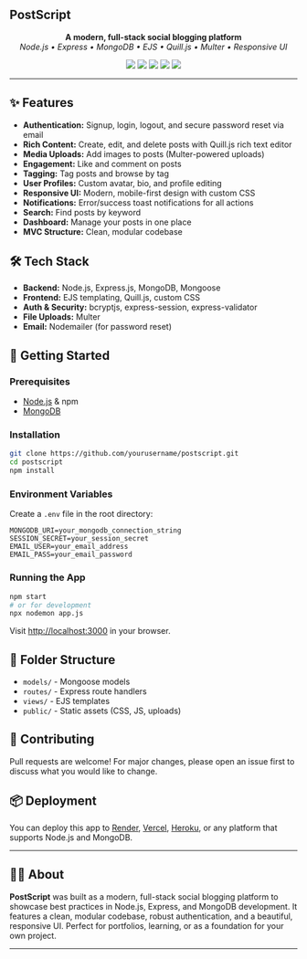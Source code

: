 

## PostScript

<p align="center">
	<b>A modern, full-stack social blogging platform</b><br>
	<i>Node.js • Express • MongoDB • EJS • Quill.js • Multer • Responsive UI</i>
</p>

<p align="center">
	<a href="https://nodejs.org/"><img src="https://img.shields.io/badge/Node.js-339933?style=flat&logo=node.js&logoColor=white"/></a>
	<a href="https://expressjs.com/"><img src="https://img.shields.io/badge/Express.js-000000?style=flat&logo=express&logoColor=white"/></a>
	<a href="https://www.mongodb.com/"><img src="https://img.shields.io/badge/MongoDB-47A248?style=flat&logo=mongodb&logoColor=white"/></a>
	<a href="https://ejs.co/"><img src="https://img.shields.io/badge/EJS-8C8C8C?style=flat&logo=ejs&logoColor=white"/></a>
	<a href="https://quilljs.com/"><img src="https://img.shields.io/badge/Quill.js-333333?style=flat&logo=quill&logoColor=white"/></a>
</p>

---



## ✨ Features

- **Authentication:** Signup, login, logout, and secure password reset via email
- **Rich Content:** Create, edit, and delete posts with Quill.js rich text editor
- **Media Uploads:** Add images to posts (Multer-powered uploads)
- **Engagement:** Like and comment on posts
- **Tagging:** Tag posts and browse by tag
- **User Profiles:** Custom avatar, bio, and profile editing
- **Responsive UI:** Modern, mobile-first design with custom CSS
- **Notifications:** Error/success toast notifications for all actions
- **Search:** Find posts by keyword
- **Dashboard:** Manage your posts in one place
- **MVC Structure:** Clean, modular codebase


## 🛠️ Tech Stack

- **Backend:** Node.js, Express.js, MongoDB, Mongoose
- **Frontend:** EJS templating, Quill.js, custom CSS
- **Auth & Security:** bcryptjs, express-session, express-validator
- **File Uploads:** Multer
- **Email:** Nodemailer (for password reset)


## 🚀 Getting Started

### Prerequisites
- [Node.js](https://nodejs.org/) & npm
- [MongoDB](https://www.mongodb.com/)

### Installation
```bash
git clone https://github.com/yourusername/postscript.git
cd postscript
npm install
```

### Environment Variables
Create a `.env` file in the root directory:
```env
MONGODB_URI=your_mongodb_connection_string
SESSION_SECRET=your_session_secret
EMAIL_USER=your_email_address
EMAIL_PASS=your_email_password
```

### Running the App
```bash
npm start
# or for development
npx nodemon app.js
```

Visit [http://localhost:3000](http://localhost:3000) in your browser.


## 📁 Folder Structure

- `models/` - Mongoose models
- `routes/` - Express route handlers
- `views/` - EJS templates
- `public/` - Static assets (CSS, JS, uploads)


## 📝 Contributing

Pull requests are welcome! For major changes, please open an issue first to discuss what you would like to change.


## 📦 Deployment

You can deploy this app to [Render](https://render.com/), [Vercel](https://vercel.com/), [Heroku](https://heroku.com/), or any platform that supports Node.js and MongoDB.

---

## 🙋‍♂️ About

**PostScript** was built as a modern, full-stack social blogging platform to showcase best practices in Node.js, Express, and MongoDB development. It features a clean, modular codebase, robust authentication, and a beautiful, responsive UI. Perfect for portfolios, learning, or as a foundation for your own project.

---

